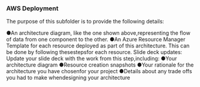 
### AWS Deployment
The purpose of this subfolder is to provide the following details:

●An architecture diagram, like the one shown above,representing the flow of data from
one component to the other.
●An Azure Resource Manager Template for each resource deployed as part of this
architecture. This can be done by following thesestepsfor each resource.
Slide deck updates:
Update your slide deck with the work from this step,including:
●Your architecture diagram
●Resource creation snapshots
●Your rationale for the architecture you have chosenfor your project
●Details about any trade offs you had to make whendesigning your architecture
